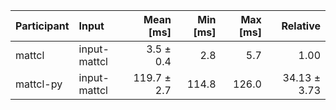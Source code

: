 | Participant | Input | Mean [ms] | Min [ms] | Max [ms] | Relative |
|:---|:---|---:|---:|---:|---:|
| mattcl | input-mattcl | 3.5 ± 0.4 | 2.8 | 5.7 | 1.00 |
| mattcl-py | input-mattcl | 119.7 ± 2.7 | 114.8 | 126.0 | 34.13 ± 3.73 |
